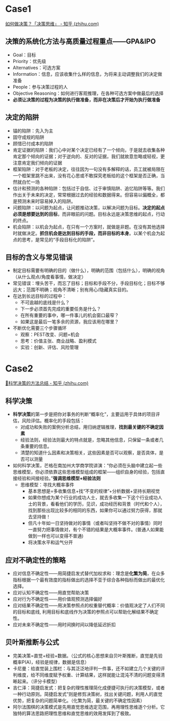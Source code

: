 # Case1
[如何做决策？「决策思维」 - 知乎 (zhihu.com)](https://zhuanlan.zhihu.com/p/141163293)
## 决策的系统化方法与高质量过程重点——GPA&IPO
- Goal：目标
- Priority：优先级
- Alternatives：可选方案
- Information：信息，应该收集什么样的信息，为将来主动调整我们的决定做准备
- People：参与决策过程的人
- Objective Reasoning：如何进行客观推理，在各种可选方案中做最后的选择
- **必须让决策的过程为决策的执行做准备，而非在决策后才开始为执行做准备**
## 决定的陷阱
- 锚的陷阱：先入为主
- 固守成规的陷阱
- 顾惜已付成本的陷阱
- 肯定证据的陷阱：我们心中对某个决定已经有了一个倾向，于是就去收集各种肯定那个倾向的证据；对于逆向的、反对的证据，我们就故意忽略或轻视，更注意肯定我们倾向的证据
- 框架陷阱：对于老板的决定，往往因为一句没有多解释的话，员工就被局限在一个框架里跳不出来，没有花心思或不敢探究老板给的这个框架是否正确，当然就白忙一场
- 估计和预测的各种陷阱：包括过于自信、过于审慎陷阱、追忆陷阱等等。我们作出关于未来的决定，常常根据过去的经验和数据得来。但容易以偏概全，都是预测未来时容易掉入的陷阱。
- 问题陷阱：以问题为起点，让问题推动决策，以解决问题为目标。**决定的起点必须是想要达到的目标**，而非眼前的问题。目标永远是决策思维的起点，行动的终点。
- 机会陷阱：以机会为起点，在只有一个方案时，就做是非题。在没有其他选择时就做决定。**抓住机会是达到目标的手段，而非目标的本身**。以某个机会为起点的思考，是常见的“手段目标化的陷阱”。
## 目标的含义与常见错误
- 制定目标需要有明确的目的（做什么），明确的范围（包括什么），明确的视角（从什么观点/角度看事情，做决定）
- 常见错误：埋头苦干，而忘了目标；目标和手段不分，手段目标化；目标不够远大；范围不明确；视角不清晰；别有用心/隐藏真实目的。
- 在达到长远目标的过程中：
	- 不可逾越的底线是什么？
	- 下一步必须首先完成的重要任务是什么？
	- 在所有重要的事中，哪一件事儿的机会窗口最窄？
	- 如果这是最后一笔多余的资源，我应该用在哪里？
- 不断优化需要三个步骤循环
	- 观察：PEST改变、问题=机会
	- 思考：价值主张、商业战略、盈利模式
	- 实验：创新、评估、风险管理
# Case2
[📑科学决策的方法总结 - 知乎 (zhihu.com)](https://zhuanlan.zhihu.com/p/492866788)
## 科学决策
- **科学决策**的第一步是把你对事务的判断“概率化”，主要运用于具体的项目评估，风险评估。概率化的手段包括：
	- 对成功和失败的案例分析总结，用归纳逻辑推理，**找到最关键的不确定因素**
	- 经验法则，经验法则最大的特点就是，忽略其他信息，只保留一条或者几条重要的信息。
	- 清楚的知道什么因素和决策相关，这些因素是否可以观察，是否具体，是否可以测量
- 如何科学决策，芒格在南加州大学商学院讲演：“你必须在头脑中建立起一些思维模型，你必须依靠这些思维模型组成的框架——组织自身的经验，包括直接经验和间接经验。”**强调思维模型+经验法则**
	- 思维模型：寻找大概率事件
		- 基本思想是=多收集信息+找“不变的规律”+分析数据+坚持长期视觉
		- 如果你想成为某个行业的成功人士，就去多收集一下这个行业成功人士的背景，看看他们的学历，见识，成功经历和背景（时代和个人），找到那些出现比较多的相同的东西，如果你可以通过努力获得，那就去坚持做！
		- 但凡十年如一日坚持做对的事情（或者叫坚持不做不对的事情）同时一直努力把事情做对，有个不错的结果是大概率事件。(普通人如果能做到一样也可以变得不普通)
		- 将决策水平和运气分开
## 应对不确定性的策略
- 应对信息不确定性——用简捷启发式替代加权求和：理念是**化繁为简**，在众多指标根据一个最有效度的指标做出的选择不亚于综合各种指标而做出的最优化选择。
- 应对认知不确定性——用直觉帮助决策
- 应对行为不确定性——用价值观预测选择偏好
- 应对结果不确定性——用决策参照点的权重替代概率：价值观决定了人们不同的目标和底线, 利用目标和底线作为决策的参照点可以帮助化解结果不确定性。
- 应对未来不确定性——用时间换时间以降低延迟折扣
## 贝叶斯推断与公式
- 完美决策=直觉+经验+数据。（公式的核心思想来自贝叶斯推断，直觉是先验概率P(A)，经验是规律，数据是信息）
- 卡尼曼：给直觉装上围栏：与其泛泛地评判一件事，还不如建立几个关键的评判维度，给不同维度赋予权重、计算结果，这样就能让混沌不清的问题变得清晰起来。（评分卡模型）
- 吉仁泽：简捷启发式：把复杂的理性推理简化成便捷可执行的决策模型，或者一种行动原则。简捷启发式”则是修剪决策树，找出关键问题，利用人的直觉优势，把复杂的问题简单化。（化繁为简，最关键的不确定性因素）
- 阿尔法围棋的决策模式是先用直觉思维选定范围，再用理性思维逐个分析。它独特的算法思路把理性思维和直觉思维的效用发挥到了极致。